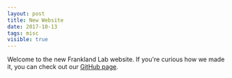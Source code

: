 ```yaml
---
layout: post
title: New Website
date: 2017-10-13
tags: misc
visible: true
---
```

Welcome to the new Frankland Lab website. If you're curious how we made it, you can check out our [GitHub page](https://github.com/jf-lab/franklandlab).
